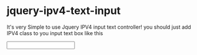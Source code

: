 jquery-ipv4-text-input
======================

It's very Simple to use Jquery IPV4 input text controller! you should just add IPV4 class to you input text box like this

<link href="css/ipv4.css" rel="stylesheet">
<script src="http://ajax.googleapis.com/ajax/libs/jquery/1/jquery.min.js"></script>
<script src="js/min/jquery.input-ipv4-address-control-1.0.en.min.js"></script>

<input type="text" name="my_ip" class="IPV4"> 

